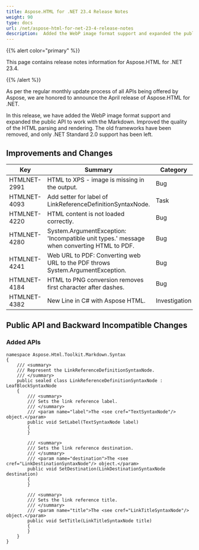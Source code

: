 ```yaml
---
title: Aspose.HTML for .NET 23.4 Release Notes
weight: 90
type: docs
url: /net/aspose-html-for-net-23-4-release-notes
description:  Added the WebP image format support and expanded the public API to work with Markdown. Improved the quality of HTML parsing and rendering.
---
```

{{% alert color="primary" %}} 

This page contains release notes information for Aspose.HTML for .NET 23.4.

{{% /alert %}} 

As per the regular monthly update process of all APIs being offered by Aspose, we are honored to announce the April release of Aspose.HTML for .NET.

In this release, we have added the WebP image format support and expanded the public API to work with the Markdown. Improved the quality of the HTML parsing and rendering.
The old frameworks have been removed, and only .NET Standard 2.0 support has been left. 

## **Improvements and Changes**

| **Key**      | **Summary**                                                                            | **Category** |
| ------------ | -------------------------------------------------------------------------------------- | ------------ |
| HTMLNET-2991 | HTML to XPS - image is missing in the output. | Bug         |
| HTMLNET-4093 | Add setter for label of LinkReferenceDefinitionSyntaxNode. | Task          |
| HTMLNET-4220 | HTML content is not loaded correctly. | Bug         |
| HTMLNET-4280 | System.ArgumentException: 'Incompatible unit types.' message when converting HTML to PDF. | Bug         |
| HTMLNET-4241 | Web URL to PDF: Converting web URL to the PDF throws System.ArgumentException. | Bug         |
| HTMLNET-4184 | HTML to PNG conversion removes first character after dashes.  | Bug         |
| HTMLNET-4382 | New Line in C# with Aspose HTML. | Investigation         |

## **Public API and Backward Incompatible Changes**

### **Added APIs**

```
namespace Aspose.Html.Toolkit.Markdown.Syntax
{
    /// <summary>
    /// Represent the LinkReferenceDefinitionSyntaxNode.
    /// </summary>
    public sealed class LinkReferenceDefinitionSyntaxNode : LeafBlockSyntaxNode
    {
	    /// <summary>
        /// Sets the link reference label.
        /// </summary>
        /// <param name="label">The <see cref="TextSyntaxNode"/> object.</param>
        public void SetLabel(TextSyntaxNode label)
        {
        }
		
        /// <summary>
        /// Sets the link reference destination.
        /// </summary>
        /// <param name="destination">The <see cref="LinkDestinationSyntaxNode"/> object.</param>
        public void SetDestination(LinkDestinationSyntaxNode destination)
        {
        }
		
		/// <summary>
        /// Sets the link reference title.
        /// </summary>
        /// <param name="title">The <see cref="LinkTitleSyntaxNode"/> object.</param>
        public void SetTitle(LinkTitleSyntaxNode title)
        {
        }
	}
}	
```